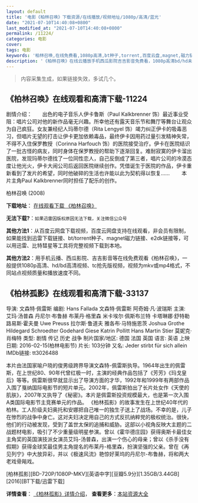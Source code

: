 ```yaml
---
layout: default
title: '电影《柏林召唤》下载资源/在线播放/视频地址/1080p/高清/蓝光'
date: "2021-07-10T14:40:08+0800"
last_modified_at: "2021-07-10T14:40:08+0800"
permalink: /11224/
categories: 电影
cover:
tags: 电影
keywords: '柏林召唤,在线免费看,1080p高清,bt种子,torrent,百度云盘,magnet,磁力链,迅雷下载资源'
description: '《柏林召唤》在线云播放手机西瓜影院吉吉影音免费看，1080p高清bd/hd未删减完整版和tc抢先枪版，mkv/mp4格式，附带bt/torrent种子、magnet/磁力链、百度云盘、网盘资源迅雷下载链接'
---
```


>内容采集生成，如果链接失效，多试几个。


## 《柏林召唤》在线观看和高清下载-11224

剧情介绍：　　出色的电子音乐人伊卡鲁斯（Paul Kalkbrenner 饰）最近事业受阻：唱片公司对他的新作品毫无兴趣。所幸他还有露天音乐节和舞厅等舞台让观众为自己疯狂。女友兼经纪人玛蒂尔德（Rita Lengyel 饰）竭力纠正伊卡的吸毒恶习，但唱片无望的打击让伊卡更加依赖毒品，最终伊卡因用药过量引发精神失常，不得不入住保罗教授（Corinna Harfouch 饰）的医院接受治疗。伊卡在医院结识了一批古怪的病友，同时身体在保罗教授的帮助下逐渐回复。难耐寂寞的伊卡溜出医院，发现玛蒂尔德找了一位同性恋人，自己反倒成了第三者，唱片公司的冷漠态度让他光火，伊卡大闹公司后返回医院继续创作。凭借诞生于医院的作品，伊卡重新看到了发片的希望，同时他破碎的生活也许能以此为契机得以恢复…… 　　本片主角Paul Kalkbrenner同时担任了配乐的创作。


柏林召唤 (2008)

**下载地址**： [在线观看下载 《柏林召唤》](https://www.btbtdy.me/btdy/dy7900.html) 


**无法下载?**：`如果迅雷因版权原因无法下载，关注微信公众号 `

**其他方法1**：从百度云网盘下载视频，百度云网盘支持在线观看，非会员有限制，如果能找到迅雷下载链接、bt/torrent种子、magnet磁力链接、e2dk链接等，可以用迅雷、比特彗星等工具将完整视频下载到本地。

**其他方法2**：用手机云播、西瓜影院、吉吉影音等在线免费观看《柏林召唤》，一般提供1080p高清、hd/bd高清视频、tc抢先版视频，视频为mkv或mp4格式，不同站点视频质量和播放速度不同。


## 《柏林孤影》在线观看和高清下载-33137

导演: 文森特·佩雷斯 编剧: Hans Fallada 文森特·佩雷斯 阿奇姆·凡·波瑞斯 主演: 艾玛·汤普森 丹尼尔·布鲁赫 布莱丹·格里森 米卡埃尔·佩斯布兰特 卡塔琳娜·舒特勒 路易斯·霍夫曼 Uwe Preuss 拉尔斯·鲁道夫 雅各布·马特施恩茨 Joshua Grothe Hildegard Schroedter Godehard Giese Katrin Pollitt Hans Martin Stier 莫妮克·肖梅特 类型: 剧情 传记 历史 战争 制片国家/地区: 德国 法国 英国 语言: 英语 上映日期: 2016-02-15(柏林电影节) 片长: 103分钟 又名: Jeder stirbt für sich allein IMDb链接: tt3026488

本片由法国家喻户晓的俊男级跨界导演文森特-佩雷斯执导。1964年出生的佩雷斯，在上世纪80、90年代曾红极一时，主演的经典作品包括了《芳芳》《玛戈皇后》等等。佩雷斯很早就显示出了导演方面的才华，1992年和1999年有两部作品入围了戛纳国际电影节的短片单元。2002年，佩雷斯拍出了长片处女作《天使的肌肤》，2007年又执导了《秘密》。本片是佩雷斯投资规模最大，也是第一次入围A类国际电影节主竞赛单元的作品。 《柏林孤影》的故事发生在上世纪40年代的柏林。工人阶级夫妇奥托和安娜把自己唯一的独生子送上了战场。不幸的是，儿子在惨烈的战争中身亡。这对夫妇决定用自己的方式反抗纳粹党的极权统治。很快，他们的行动被发现，受到了盖世太保的追捕和威胁。这部以小视角反映大主题的二战题材电影，吸引了不少重量级明星参演。曾以《霍华德庄园》获得奥斯卡最佳女主角奖的英国演技派女演员艾玛-汤普森，出演一个伤心的母亲；曾以《杀手没有假期》获得金球奖最佳男主角提名的布莱丹-格里森，扮演坚强的父亲。曾在《再见列宁》中大放异彩，并以《极速风流》艳惊好莱坞的丹尼尔-布鲁赫，将和两大老戏骨飚戏。


[柏林孤影][BD-720P/1080P-MKV][英语中字][豆瓣5.9分][1.35GB/3.44GB][2016][BT下载/迅雷下载]

**详情查看**： [《柏林孤影》详情介绍](/movie/33137/)， **查看更多**：[本站资源大全](/movie/t/all/)

